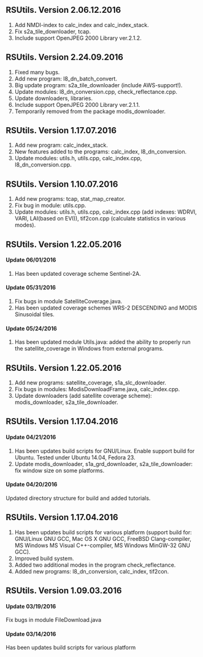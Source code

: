 ## RSUtils. Version 2.06.12.2016

1. Add NMDI-index to calc_index and calc_index_stack.
2. Fix s2a_tile_downloader, tcap.
3. Include support OpenJPEG 2000 Library ver.2.1.2.

## RSUtils. Version 2.24.09.2016

1. Fixed many bugs.
2. Add new program: l8_dn_batch_convert.
3. Big update program: s2a_tile_downloader (include AWS-support!).
4. Update modules: l8_dn_conversion.cpp, check_reflectance.cpp.
5. Update downloaders, libraries.
6. Include support OpenJPEG 2000 Library ver.2.1.1.
7. Temporarily removed from the package modis_downloader.

## RSUtils. Version 1.17.07.2016

1. Add new program: calc_index_stack.
2. New features added to the programs: calc_index, l8_dn_conversion.
3. Update modules: utils.h, utils.cpp, calc_index.cpp, l8_dn_conversion.cpp.

## RSUtils. Version 1.10.07.2016

1. Add new programs: tcap, stat_map_creator.
2. Fix bug in module: utils.cpp.
3. Update modules: utils.h, utils.cpp, calc_index.cpp (add indexes: WDRVI, VARI, LAI(based on EVI)), tif2con.cpp (calculate statistics in various modes).

## RSUtils. Version 1.22.05.2016

#### Update 06/01/2016

1. Has been updated coverage scheme Sentinel-2A.

#### Update 05/31/2016

1. Fix bugs in module SatelliteCoverage.java.
2. Has been updated coverage schemes WRS-2 DESCENDING and MODIS Sinusoidal tiles.

#### Update 05/24/2016

1. Has been updated module Utils.java: added the ability to properly run the satellite_coverage in Windows from external programs.

## RSUtils. Version 1.22.05.2016

1. Add new programs: satellite_coverage, s1a_slc_downloader.
2. Fix bugs in modules: ModisDownloadFrame.java, calc_index.cpp.
3. Update downloaders (add satellite coverage scheme): modis_downloader, s2a_tile_downloader.

## RSUtils. Version 1.17.04.2016

#### Update 04/21/2016

1. Has been updates build scripts for GNU/Linux. Enable support build for Ubuntu. Tested under Ubuntu 14.04, Fedora 23.
2. Update modis_downloader, s1a_grd_downloader, s2a_tile_downloader: fix window size on some platforms.

#### Update 04/20/2016

Updated directory structure for build and added tutorials.

## RSUtils. Version 1.17.04.2016

1. Has been updates build scripts for various platform (support build for: GNU/Linux GNU GCC, Mac OS X GNU GCC, FreeBSD Clang-compiler, MS Windows MS Visual C++-compiler, MS Windows MinGW-32 GNU GCC).
2. Improved build system.
3. Added two additional modes in the program check_reflectance.
4. Added new programs: l8_dn_conversion, calc_index, tif2con.

## RSUtils. Version 1.09.03.2016

#### Update 03/19/2016

Fix bugs in module FileDownload.java

#### Update 03/14/2016

Has been updates build scripts for various platform
